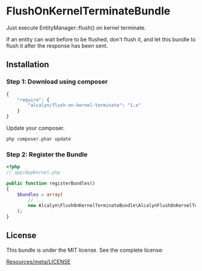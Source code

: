 FlushOnKernelTerminateBundle
============================

Just execute EntityManager::flush() on kernel terminate.

If an entity can wait before to be flushed, don't flush it,
and let this bundle to flush it after the response has been sent.

## Installation

### Step 1: Download using composer

``` js
{
    "require": {
        "alcalyn/flush-on-kernel-terminate": "1.x"
    }
}
```

Update your composer.

``` bash
php composer.phar update
```

### Step 2: Register the Bundle

``` php
<?php
// app/AppKernel.php

public function registerBundles()
{
    $bundles = array(
        // ...
        new Alcalyn\FlushOnKernelTerminateBundle\AlcalynFlushOnKernelTerminateBundle(),
    );
}
```

## License

This bundle is under the MIT license. See the complete license:

[Resources/meta/LICENSE](https://github.com/alcalyn/flush-on-kernel-terminate-bundle/blob/master/Resources/meta/LICENSE)
